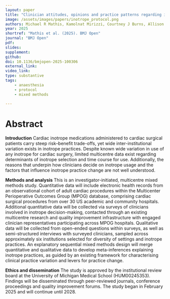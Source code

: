 ```yaml
---
layout: paper
title: "Clinician attitudes, opinions and practice patterns regarding inotrope use for cardiac surgery in the USA: a multicentre mixed methods study protocol"
image: /assets/images/papers/inotrope_protocol.png
authors: Michael R Mathis, Kamolnat Mirizzi, Courtney J Burns, Allison M Janda, Graciela Mentz, Keith D Aaronson, Zhenke Wu, Donald S Likosky, Francis D Pagani, Sachin Kheterpal, Kamrouz Ghadimi, Milisa Manojlovich, Timothy Guetterman
year: 2025
shortref: "Mathis et al. (2025). BMJ Open"
journal: "BMJ Open"
pdf:
slides:
supplement:
github:
doi: 10.1136/bmjopen-2025-100306
external_link: 
video_link: 
type: substantive
tags:
    - anaesthesia
    - protocol
    - mixed methods
 
---
```


# Abstract

**Introduction** Cardiac inotrope medications administered to cardiac surgical patients carry steep risk–benefit trade-offs, yet wide inter-institutional variation exists in inotrope practices. Despite known wide variation in use of any inotrope for cardiac surgery, limited multicentre data exist regarding determinants of inotrope selection and time course for use. Additionally, the reasons that underpin how clinicians decide on inotrope usage and the factors that influence inotrope practice change are not well understood.

**Methods and analysis** This is an investigator-initiated, multicentre mixed methods study. Quantitative data will include electronic health records from an observational cohort of adult cardiac procedures within the Multicenter Perioperative Outcomes Group (MPOG) database, comprising cardiac surgical procedures from over 30 US academic and community hospitals. Additional quantitative data will be collected via surveys of clinicians involved in inotrope decision-making, contacted through an existing multicentre research and quality improvement infrastructure with engaged clinician representatives participating across MPOG hospitals. Qualitative data will be collected from open-ended questions within surveys, as well as semi-structured interviews with surveyed clinicians, sampled across approximately six institutions selected for diversity of settings and inotrope practices. An explanatory sequential mixed methods design will merge quantitative and qualitative data to develop meta-inferences explaining inotrope practices, as guided by an existing framework for characterising clinical practice variation and levers for practice change.

**Ethics and dissemination** The study is approved by the institutional review board at the University of Michigan Medical School (HUM00245353). Findings will be disseminated through peer-reviewed journals, conference proceedings and quality improvement forums. The study began in February 2025 and will continue until 2028.